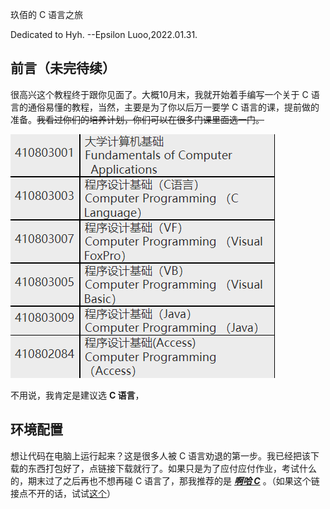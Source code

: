 玖佰的 C 语言之旅

Dedicated to Hyh. --Epsilon Luoo,2022.01.31.

## 前言（未完待续）

很高兴这个教程终于跟你见面了。大概10月末，我就开始着手编写一个关于 C 语言的通俗易懂的教程，当然，主要是为了你以后万一要学 C 语言的课，提前做的准备。~~我看过你们的培养计划，你们可以在很多门课里面选一门。~~

![培养计划](../image/textbook/1642758075344.png)

不用说，我肯定是建议选 **C 语言**，

## 环境配置
想让代码在电脑上运行起来？这是很多人被 C 语言劝退的第一步。我已经把该下载的东西打包好了，点链接下载就行了。如果只是为了应付应付作业，考试什么的，期末过了之后再也不想再碰 C 语言了，那我推荐的是 [***啊哈 C***](https://static.codeaha.com/app/AhaCppInstall.exe) 。（如果这个链接点不开的话，试试[这个](../software/AhaCppInstall.exe)）